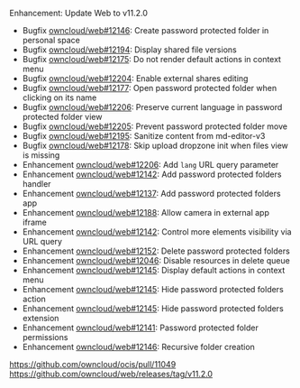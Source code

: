 Enhancement: Update Web to v11.2.0

- Bugfix [owncloud/web#12146](https://github.com/owncloud/web/pull/12146): Create password protected folder in personal space
- Bugfix [owncloud/web#12194](https://github.com/owncloud/web/pull/12194): Display shared file versions
- Bugfix [owncloud/web#12175](https://github.com/owncloud/web/pull/12175): Do not render default actions in context menu
- Bugfix [owncloud/web#12204](https://github.com/owncloud/web/pull/12204): Enable external shares editing
- Bugfix [owncloud/web#12177](https://github.com/owncloud/web/pull/12177): Open password protected folder when clicking on its name
- Bugfix [owncloud/web#12206](https://github.com/owncloud/web/pull/12206): Preserve current language in password protected folder view
- Bugfix [owncloud/web#12205](https://github.com/owncloud/web/pull/12205): Prevent password protected folder move
- Bugfix [owncloud/web#12195](https://github.com/owncloud/web/pull/12195): Sanitize content from md-editor-v3
- Bugfix [owncloud/web#12178](https://github.com/owncloud/web/pull/12178): Skip upload dropzone init when files view is missing
- Enhancement [owncloud/web#12206](https://github.com/owncloud/web/pull/12206): Add `lang` URL query parameter
- Enhancement [owncloud/web#12142](https://github.com/owncloud/web/pull/12142): Add password protected folders handler
- Enhancement [owncloud/web#12137](https://github.com/owncloud/web/pull/12137): Add password protected folders app
- Enhancement [owncloud/web#12188](https://github.com/owncloud/web/pull/12188): Allow camera in external app iframe
- Enhancement [owncloud/web#12142](https://github.com/owncloud/web/pull/12142): Control more elements visibility via URL query
- Enhancement [owncloud/web#12152](https://github.com/owncloud/web/pull/12152): Delete password protected folders
- Enhancement [owncloud/web#12046](https://github.com/owncloud/web/pull/12046): Disable resources in delete queue
- Enhancement [owncloud/web#12145](https://github.com/owncloud/web/pull/12145): Display default actions in context menu
- Enhancement [owncloud/web#12145](https://github.com/owncloud/web/pull/12145): Hide password protected folders action
- Enhancement [owncloud/web#12145](https://github.com/owncloud/web/pull/12145): Hide password protected folders extension
- Enhancement [owncloud/web#12141](https://github.com/owncloud/web/pull/12141): Password protected folder permissions
- Enhancement [owncloud/web#12146](https://github.com/owncloud/web/pull/12146): Recursive folder creation

https://github.com/owncloud/ocis/pull/11049
https://github.com/owncloud/web/releases/tag/v11.2.0

